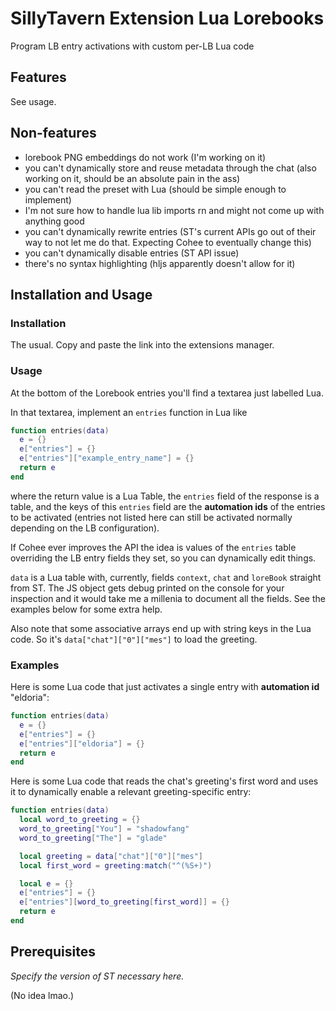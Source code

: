 # SillyTavern Extension Lua Lorebooks

Program LB entry activations with custom per-LB Lua code

## Features

See usage.

## Non-features

- lorebook PNG embeddings do not work (I'm working on it)
- you can't dynamically store and reuse metadata through the chat (also
working on it, should be an absolute pain in the ass)
- you can't read the preset with Lua (should be simple enough to implement)
- I'm not sure how to handle lua lib imports rn and might not come up with anything good
- you can't dynamically rewrite entries (ST's current APIs go out of their
way to not let me do that. Expecting Cohee to eventually change this)
- you can't dynamically disable entries (ST API issue)
- there's no syntax highlighting (hljs apparently doesn't allow for it)

## Installation and Usage

### Installation

The usual. Copy and paste the link into the extensions manager.

### Usage

At the bottom of the Lorebook entries you'll find a textarea just labelled Lua.

In that textarea, implement an `entries` function in Lua like

```lua
function entries(data)
  e = {}
  e["entries"] = {}
  e["entries"]["example_entry_name"] = {}
  return e
end
```

where the return value is a Lua Table, the `entries` field of the response is a table,
and the keys of this `entries` field are the **automation ids** of the entries to be activated
(entries not listed here can still be activated normally depending on the LB configuration).

If Cohee ever improves the API the idea is values of the `entries` table overriding
the LB entry fields they set, so you can dynamically edit things.

`data` is a Lua table with, currently, fields `context`, `chat` and `loreBook` straight
from ST. The JS object gets debug printed on the console for your inspection and it would
take me a millenia to document all the fields. See the examples below for some extra help.

Also note that some associative arrays end up with string keys in the Lua code. So it's
`data["chat"]["0"]["mes"]` to load the greeting.

### Examples

Here is some Lua code that just activates a single entry with **automation id** "eldoria":

```lua
function entries(data)
  e = {}
  e["entries"] = {}
  e["entries"]["eldoria"] = {}
  return e
end
```

Here is some Lua code that reads the chat's greeting's first word and uses it to
dynamically enable a relevant greeting-specific entry:

```lua
function entries(data)
  local word_to_greeting = {}
  word_to_greeting["You"] = "shadowfang"
  word_to_greeting["The"] = "glade"

  local greeting = data["chat"]["0"]["mes"]
  local first_word = greeting:match("^(%S+)")

  local e = {}
  e["entries"] = {}
  e["entries"][word_to_greeting[first_word]] = {}
  return e
end
```

## Prerequisites

*Specify the version of ST necessary here.*

(No idea lmao.)
